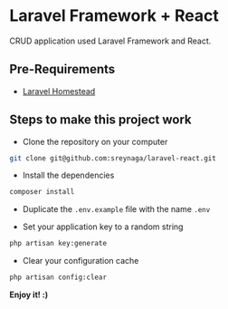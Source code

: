 # Laravel Framework + React
CRUD application used Laravel Framework and React.

## Pre-Requirements

- [Laravel Homestead](https://laravel.com/docs/5.4/homestead)

## Steps to make this project work

- Clone the repository on your computer
```sh
git clone git@github.com:sreynaga/laravel-react.git
```

- Install the dependencies
```sh
composer install
```

- Duplicate the `.env.example` file with the name `.env`

- Set your application key to a random string
```sh
php artisan key:generate
```

- Clear your configuration cache
```sh
php artisan config:clear
```

**Enjoy it! :)**